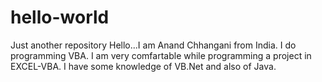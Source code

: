 # hello-world
Just another repository
Hello...I am Anand Chhangani from India. I do programming VBA. I am very comfartable while programming a project in EXCEL-VBA. I have some knowledge of VB.Net and also of Java. 
